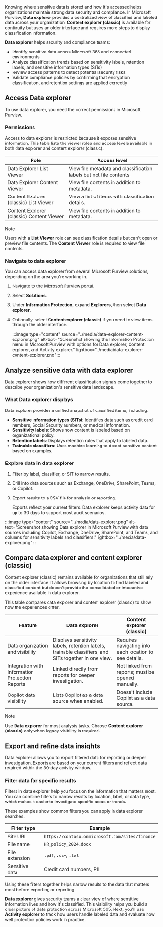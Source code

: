 Knowing where sensitive data is stored and how it's accessed helps organizations maintain strong data security and compliance. In Microsoft Purview, **Data explorer** provides a centralized view of classified and labeled data across your organization. **Content explorer (classic)** is available for continuity but uses an older interface and requires more steps to display classification information.

**Data explorer** helps security and compliance teams:

- Identify sensitive data across Microsoft 365 and connected environments
- Analyze classification trends based on sensitivity labels, retention labels, and sensitive information types (SITs)
- Review access patterns to detect potential security risks
- Validate compliance policies by confirming that encryption, classification, and retention settings are applied correctly

## Access Data explorer

To use data explorer, you need the correct permissions in Microsoft Purview.

### Permissions

Access to data explorer is restricted because it exposes sensitive information. This table lists the viewer roles and access levels available in both data explorer and content explorer (classic).

| Role | Access level  |
|-----|-----|
| Data Explorer List Viewer | View file metadata and classification labels but not file contents. |
| Data Explorer Content Viewer | View file contents in addition to metadata. |
| Content Explorer (classic) List Viewer | View a list of items with classification details. |
| Content Explorer (classic) Content Viewer | View file contents in addition to metadata. |

> [!NOTE]
> Users with a **List Viewer** role can see classification details but can't open or preview file contents. The **Content Viewer** role is required to view file contents.

### Navigate to data explorer

You can access data explorer from several Microsoft Purview solutions, depending on the area you're working in.

1. Navigate to the [Microsoft Purview portal](https://purview.microsoft.com/).
1. Select **Solutions**.
1. Under **Information Protection**, expand **Explorers**, then select **Data explorer**.
1. Optionally, select **Content explorer (classic)** if you need to view items through the older interface.

   :::image type="content" source="../media/data-explorer-content-explorer.png" alt-text="Screenshot showing the Information Protection menu in Microsoft Purview with options for Data explorer, Content explorer, and Activity explorer." lightbox="../media/data-explorer-content-explorer.png":::

## Analyze sensitive data with data explorer

Data explorer shows how different classification signals come together to describe your organization's sensitive data landscape.

### What Data explorer displays

Data explorer provides a unified snapshot of classified items, including:

- **Sensitive information types (SITs)**: Identifies data such as credit card numbers, Social Security numbers, or medical information.
- **Sensitivity labels**: Shows how content is labeled based on organizational policy.
- **Retention labels**: Displays retention rules that apply to labeled data.
- **Trainable classifiers**: Uses machine learning to detect sensitive content based on examples.

### Explore data in data explorer

1. Filter by label, classifier, or SIT to narrow results.
1. Drill into data sources such as Exchange, OneDrive, SharePoint, Teams, or Copilot.
1. Export results to a CSV file for analysis or reporting.

   Exports reflect your current filters. Data explorer keeps activity data for up to 30 days to support most audit scenarios.

:::image type="content" source="../media/data-explorer.png" alt-text="Screenshot showing Data explorer in Microsoft Purview with data sources including Copilot, Exchange, OneDrive, SharePoint, and Teams, and columns for sensitivity labels and classifiers." lightbox="../media/data-explorer.png":::

## Compare data explorer and content explorer (classic)

Content explorer (classic) remains available for organizations that still rely on the older interface. It allows browsing by location to find labeled and classified content but doesn't provide the consolidated or interactive experience available in data explorer.

This table compares data explorer and content explorer (classic) to show how the experiences differ.

| Feature | Data explorer | Content explorer (classic) |
|-----|-----|-----|
| Data organization and visibility | Displays sensitivity labels, retention labels, trainable classifiers, and SITs together in one view. | Requires navigating into each location to see details. |
| Integration with Information Protection Reports | Linked directly from reports for deeper investigation. | Not linked from reports; must be opened manually. |
| Copilot data visibility | Lists Copilot as a data source when enabled. | Doesn't include Copilot as a data source. |

> [!NOTE]
> Use **Data explorer** for most analysis tasks. Choose **Content explorer (classic)** only when legacy visibility is required.

## Export and refine data insights

Data explorer allows you to export filtered data for reporting or deeper investigation. Exports are based on your current filters and reflect data retained within the 30-day activity window.

### Filter data for specific results

Filters in data explorer help you focus on the information that matters most. You can combine filters to narrow results by location, label, or data type, which makes it easier to investigate specific areas or trends.

These examples show common filters you can apply in data explorer searches.

| Filter type | Example |
|-----|-----|
| Site URL | `https://contoso.onmicrosoft.com/sites/finance` |
| File name | `HR_policy_2024.docx` |
| File extension | `.pdf`, `.csv`, `.txt` |
| Sensitive data | Credit card numbers, PII |

Using these filters together helps narrow results to the data that matters most before exporting or reporting.

**Data explorer** gives security teams a clear view of where sensitive information lives and how it's classified. This visibility helps you build a clear picture of data protection across Microsoft 365. Next, you'll use **Activity explorer** to track how users handle labeled data and evaluate how well protection policies work in practice.
